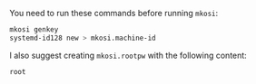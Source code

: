 You need to run these commands before running `mkosi`:
```bash
mkosi genkey
systemd-id128 new > mkosi.machine-id
```

I also suggest creating `mkosi.rootpw` with the following content:
```
root
```